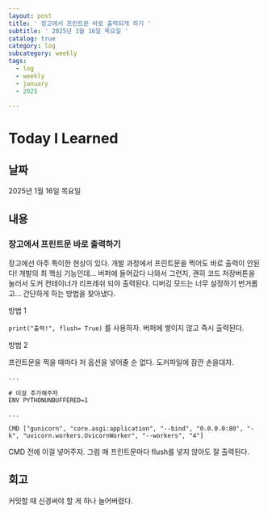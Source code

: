 ```yaml
---
layout: post
title: ' 장고에서 프린트문 바로 출력되게 하기 '
subtitle: ' 2025년 1월 16일 목요일 '
catalog: true
category: log
subcategory: weekly
tags:
  - log
  - weekly
  - january
  - 2025

---
```


# Today I Learned

## 날짜

2025년 1월 16일 목요일

## 내용

### 장고에서 프린트문 바로 출력하기

장고에선 아주 특이한 현상이 있다. 개발 과정에서 프린트문을 찍어도 바로 출력이 안된다! 개발의 최 핵심 기능인데… 버퍼에 들어갔다 나와서 그런지, 괜히 코드 저장버튼을 눌러서 도커 컨테이너가 리프레쉬 되야 출력된다. 디버깅 모드는 너무 설정하기 번거롭고… 간단하게 하는 방법을 찾아냈다.

방법 1

`print("출력!", flush= True)` 를 사용하자. 버퍼에 쌓이지 않고 즉시 출력된다.

방법 2

프린트문을 찍을 때마다 저 옵션을 넣어줄 순 없다. 도커파일에 잠깐 손을대자.

```docker
...

# 이걸 추가해주자 
ENV PYTHONUNBUFFERED=1

... 

CMD ["gunicorn", "core.asgi:application", "--bind", "0.0.0.0:80", "-k", "uvicorn.workers.UvicornWorker", "--workers", "4"]

```

CMD 전에 이걸 넣어주자. 그럼 매 프린트문마다 flush를 넣지 않아도 잘 출력된다.

## 회고

커밋할 때 신경써야 할 게 하나 늘어버렸다.